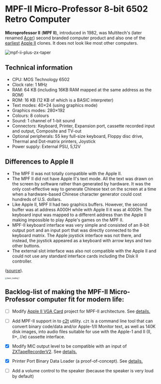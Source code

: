 # MPF-II Micro-Professor 8-bit 6502 Retro Computer

**Microprofessor II** (**MPF II**), introduced in 1982, was Multitech's (later renamed [Acer](https://en.wikipedia.org/wiki/Acer_Inc.)) second branded computer product and also one of the [earliest](https://en.wikipedia.org/wiki/List_of_Apple_II_clones) [Apple II](https://en.wikipedia.org/wiki/Apple_II) clones. It does not look like most other computers.

![mpf-ii-plus-zx-taper](Photos/mpf-ii-plus-zx-taper.jpg)

## Technical information

- CPU: MOS Technology 6502
- Clock rate: 1 MHz
- RAM: 64 KB (including 16KB RAM mapped at the same address as the ROM)
- ROM: 16 KB (12 KB of which is a BASIC interpreter)
- Text modes: 40×24 (using graphics mode)
- Graphics modes: 280×192
- Colours: 8 colours
- Sound: 1 channel of 1-bit sound
- Connectors: Keyboard, Printer, Expansion port, cassette recorded input and output, Composite and TV-out
- Optional peripherals: 55 key full-size keyboard, Floppy disc drive, Thermal and Dot-matrix printers, Joystick
- Power supply: External PSU, 5,12V

## Differences to Apple II
- The MPF II was not totally compatible with the Apple II.
- The MPF II did not have Apple II's text mode. All the text was drawn on the screen by software rather than generated by hardware. It was the only cost-effective way to generate Chinese text on the screen at a time when a hardware-based Chinese character generator could cost hundreds of U.S. dollars.
- Like Apple II, MPF II had two graphics buffers. However, the second buffer was at address A000H while with Apple II it was at 4000H. The keyboard input was mapped to a different address than the Apple II making impossible to play Apple's games on the MPF II.
- MPF-II keyboard interface was very simple and consisted of an 8-bit output port and an input port that was directly connected to the keyboard matrix. The Apple joystick interface was not there, and instead, the joystick appeared as a keyboard with arrow keys and two other buttons.
- The external slot interface was also not compatible with the Apple II and could not use any standard interface cards including the Disk II controller.

([source](https://en.wikipedia.org/wiki/Microprofessor_II)).

<img src="Photos/basic_loading_1.jpg" alt="basic_loading_1" style="zoom:40%;"/>

## Backlog-list of making the MPF-II Micro-Professor computer fit for modern life:

- [ ] Modify [Apple II VGA Card](https://github.com/markadev/AppleII-VGA) project for MPF-II architecture. See [details.](VGA-card)

- [ ] Add MPF-II support in to [c2t](https://github.com/datajerk/c2t) utility. `c2t` is a command line tool that can convert binary code/data and/or Apple-1/II Monitor text, as well as 140K disk images, into audio files suitable for use with the Apple-1 and II (II, II+, //e) cassette interface.

- [x] Modify MIC output level to be compatible with an input of [ZXTapeRecorderV2](https://trolsoft.ru/en/sch/zx-tapper). See [details.](Docs/Modifications/MIC_level)

- [x] Printer Port Binary Data Loader (a proof-of-concept). See [details.](BasicDataLoader)

- [ ] Add a volume control to the speaker (because the speaker is very loud by default)




